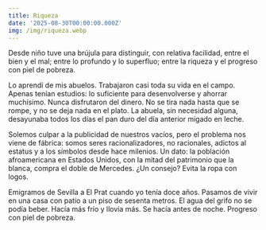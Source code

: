 ```yaml
---
title: Riqueza
date: '2025-08-30T00:00:00.000Z'
img: /img/riqueza.webp
---
```

Desde niño tuve una brújula para distinguir, con relativa facilidad, entre el
bien y el mal; entre lo profundo y lo superfluo; entre la riqueza y el progreso
con piel de pobreza.

Lo aprendí de mis abuelos. Trabajaron casi toda su vida en el campo. Apenas
tenían estudios: lo suficiente para desenvolverse y ahorrar muchísimo. Nunca
disfrutaron del dinero. No se tira nada hasta que se rompe, y no se deja nada en
el plato. La abuela, sin necesidad alguna, desayunaba todos los días el pan duro
del día anterior migado en leche.

Solemos culpar a la publicidad de nuestros vacíos, pero el problema nos viene de
fábrica: somos seres racionalizadores, no racionales, adictos al estatus y a los
símbolos desde hace milenios. Un dato: la población afroamericana en Estados
Unidos, con la mitad del patrimonio que la blanca, compra el doble de Mercedes.
¿Un consejo? Evita la ropa con logos.

Emigramos de Sevilla a El Prat cuando yo tenía doce años. Pasamos de vivir en
una casa con patio a un piso de sesenta metros. El agua del grifo no se podía
beber. Hacía más frío y llovía más. Se hacía antes de noche. Progreso con piel
de pobreza.
